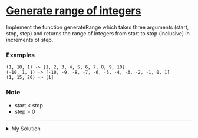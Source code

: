 # [Generate range of integers](https://www.codewars.com/kata/55eca815d0d20962e1000106)

Implement the function generateRange which takes three arguments (start, stop, step) and returns the range of integers
from start to stop (inclusive) in increments of step.

### Examples

```
(1, 10, 1) -> [1, 2, 3, 4, 5, 6, 7, 8, 9, 10]
(-10, 1, 1) -> [-10, -9, -8, -7, -6, -5, -4, -3, -2, -1, 0, 1]
(1, 15, 20) -> [1]
```

### Note

- start < stop
- step > 0

---

<details><summary>My Solution</summary>

```js
function generateRange(min, max, step) {
  return Array.from({ length: Math.floor((max - min) / step) + 1 }, (_, i) => min + i * step)
}
```

</details>
